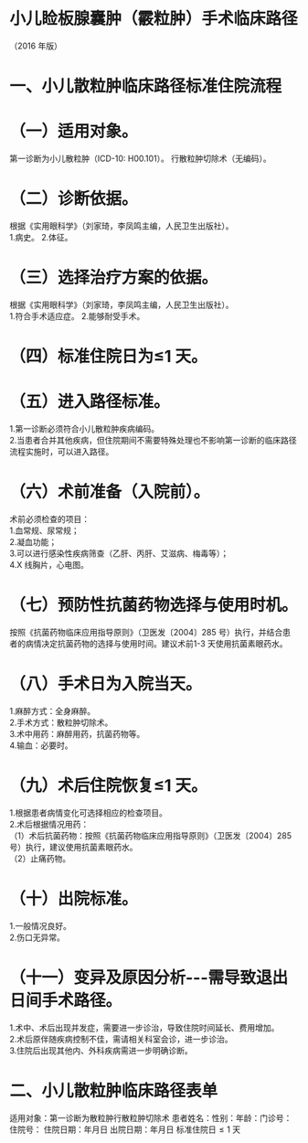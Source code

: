 # 小儿睑板腺囊肿（霰粒肿）手术临床路径  
（2016 年版）  
# 一、小儿散粒肿临床路径标准住院流程  
# （一）适用对象。  
第一诊断为小儿散粒肿（ICD-10: H00.101）。 行散粒肿切除术（无编码）。  
# （二）诊断依据。  
根据《实用眼科学》（刘家琦，李凤鸣主编，人民卫生出版社）。  
1.病史。 2.体征。  
# （三）选择治疗方案的依据。  
根据《实用眼科学》（刘家琦，李凤鸣主编，人民卫生出版社）。  
1.符合手术适应症。 2.能够耐受手术。  
# （四）标准住院日为≤1 天。  
# （五）进入路径标准。  
1.第一诊断必须符合小儿散粒肿疾病编码。  
2.当患者合并其他疾病，但住院期间不需要特殊处理也不影响第一诊断的临床路径流程实施时，可以进入路径。  
# （六）术前准备（入院前）。  
术前必须检查的项目：  
1.血常规、尿常规；  
2.凝血功能；  
3.可以进行感染性疾病筛查（乙肝、丙肝、艾滋病、梅毒等）；  
4.X 线胸片，心电图。  
# （七）预防性抗菌药物选择与使用时机。  
按照《抗菌药物临床应用指导原则》（卫医发〔2004〕285 号）执行，并结合患者的病情决定抗菌药物的选择与使用时间。建议术前1-3 天使用抗菌素眼药水。  
# （八）手术日为入院当天。  
1.麻醉方式：全身麻醉。  
2.手术方式：散粒肿切除术。  
3.术中用药：麻醉用药，抗菌药物等。  
4.输血：必要时。  
# （九）术后住院恢复≤1 天。  
1.根据患者病情变化可选择相应的检查项目。  
2.术后根据情况用药：  
（1）术后抗菌药物：按照《抗菌药物临床应用指导原则》（卫医发〔2004〕285 号）执行，建议使用抗菌素眼药水。  
（2）止痛药物。  
# （十）出院标准。  
1.一般情况良好。  
2.伤口无异常。  
# （十一）变异及原因分析---需导致退出日间手术路径。  
1.术中、术后出现并发症，需要进一步诊治，导致住院时间延长、费用增加。  
2.术后原伴随疾病控制不佳，需请相关科室会诊，进一步诊治。  
3.住院后出现其他内、外科疾病需进一步明确诊断。  
# 二、小儿散粒肿临床路径表单  
适用对象：第一诊断为散粒肿行散粒肿切除术 患者姓名：性别：年龄：门诊号：住院号： 住院日期：年月日     出院日期：年月日   标准住院日${\leqslant}1$ 天  
